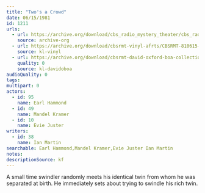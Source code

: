 ```yaml
---
title: "Two's a Crowd"
date: 06/15/1981
id: 1211
urls: 
  - url: https://archive.org/download/cbs_radio_mystery_theater/cbs_radio_mystery_theater-1201-1250.zip/cbs_radio_mystery_theater-1201-1250%2Fcbsrmt_1211_twos_a_crowd.mp3
    source: archive-org
  - url: https://archive.org/download/cbsrmt-vinyl-afrts/CBSRMT-810615-1211-Two%27s-A-Crowd_afrts.mp3
    source: kl-vinyl
  - url: https://archive.org/download/cbsrmt-david-oxford-boa-collection/CBSRMT-810615-1211-Two's-a-Crowd-(AFRTS)-(256-44)-{BoA}.mp3
    quality: 0
    source: kl-davidoboa
audioQuality: 0
tags: 
multipart: 0
actors:  
  - id: 95
    name: Earl Hammond  
  - id: 49
    name: Mandel Kramer  
  - id: 10
    name: Evie Juster
writers:  
  - id: 38
    name: Ian Martin
searchable: Earl Hammond,Mandel Kramer,Evie Juster Ian Martin
notes: 
descriptionSource: kf
---
```

A small time swindler randomly meets his identical twin from whom he was separated at birth. He immediately sets about trying to swindle his rich twin.